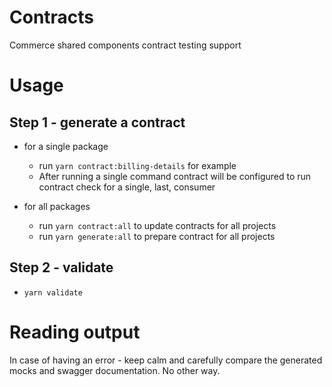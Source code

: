 # Contracts

Commerce shared components contract testing support

# Usage
## Step 1 - generate a contract
- for a single package
  - run `yarn contract:billing-details` for example
  - After running a single command contract will be configured to run contract check for a single, last, consumer
  
- for all packages
  - run `yarn contract:all` to update contracts for all projects  
  - run `yarn generate:all` to prepare contract for all projects

## Step 2 - validate
- `yarn validate`

# Reading output
In case of having an error - keep calm and carefully compare the generated mocks and swagger documentation.
No other way.
